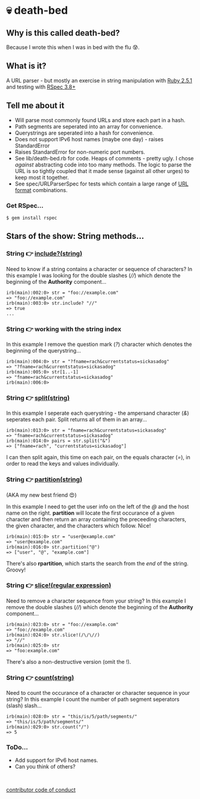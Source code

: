 # :skull: death-bed

## Why is this called death-bed?
Because I wrote this when I was in bed with the flu :cold_sweat:.

## What is it?

A URL parser - but mostly an exercise in string manipulation with [Ruby 2.5.1](https://ruby-doc.org/core-2.5.1/String.html) and testing with [RSpec 3.8+](https://rspec.info/documentation/)

## Tell me about it

* Will parse most commonly found URLs and store each part in a hash.
* Path segments are seperated into an array for convenience.
* Querystrings are seperated into a hash for convenience.
* Does not support IPv6 host names (maybe one day) - raises StandardError
* Raises StandardError for non-numeric port numbers.
* See lib/death-bed.rb for code. Heaps of comments - pretty ugly. I chose *against* abstracting code into too many methods. The logic to parse the URL is so tightly coupled that it made sense (against all other urges) to keep most it together.
* See spec/URLParserSpec for tests which contain a large range of [URL format](https://en.wikipedia.org/wiki/URL) combinations.

### Get RSpec...

````
$ gem install rspec
````

## Stars of the show: String methods...

### String :point_right: [include?(string)](https://ruby-doc.org/core-2.5.1/String.html#method-i-include-3F)

Need to know if a string contains a character or sequence of characters? In this example I was looking for the double slashes (*//*) which denote the beginning of the **Authority** component...

````
irb(main):002:0> str = "foo://example.com"
=> "foo://example.com"
irb(main):003:0> str.include? "//"
=> true
...
````

### String :point_right: working with the string index

In this example I remove the question mark (*?*) character which denotes the beginning of the querystring...

````
irb(main):004:0> str = "?fname=rach&currentstatus=sickasadog"
=> "?fname=rach&currentstatus=sickasadog"
irb(main):005:0> str[1..-1]
=> "fname=rach&currentstatus=sickasadog"
irb(main):006:0> 
````

### String :point_right: [split(string)](https://ruby-doc.org/core-2.5.1/String.html#method-i-split)

In this example I seperate each querystring - the ampersand character (*&*) seperates each pair. Split returns all of them in an array...

````
irb(main):013:0> str = "fname=rach&currentstatus=sickasadog"
=> "fname=rach&currentstatus=sickasadog"
irb(main):014:0> pairs = str.split("&")
=> ["fname=rach", "currentstatus=sickasadog"]
````

I can then split again, this time on each pair, on the equals character (*=*), in order to read the keys and values individually.

### String :point_right: [partition(string)](https://ruby-doc.org/core-2.5.1/String.html#method-i-partition)

(AKA my new best friend :heart_eyes:)

In this example I need to get the user info on the left of the *@* and the host name on the right. **partition** will locate the first occurance of a given character and then return an array containing the preceeding characters, the given character, and the characters which follow. Nice! 

````
irb(main):015:0> str = "user@example.com"
=> "user@example.com"
irb(main):016:0> str.partition("@")
=> ["user", "@", "example.com"]
````

There's also **rpartition**, which starts the search from the *end* of the string. Groovy!

### String :point_right: [slice!(regular expression)](https://ruby-doc.org/core-2.5.1/String.html#method-i-slice-21)

Need to remove a character sequence from your string? In this example I remove the double slashes (*//*) which denote the beginning of the **Authority** component...

````
irb(main):023:0> str = "foo://example.com"
=> "foo://example.com"
irb(main):024:0> str.slice!(/\/\//)
=> "//"
irb(main):025:0> str
=> "foo:example.com"
````

There's also a non-destructive version (omit the !).

### String :point_right: [count(string)](https://ruby-doc.org/core-2.5.1/String.html#method-i-count)

Need to count the occurance of a character or character sequence in your string? In this example I count the number of path segment seperators (slash) slash...

````
irb(main):028:0> str = "this/is/5/path/segments/"
=> "this/is/5/path/segments/"
irb(main):029:0> str.count("/")
=> 5
````

### ToDo...

* Add support for IPv6 host names.
* Can you think of others?

<br>

[contributor code of conduct](docs/CODE_OF_CONDUCT.md)
